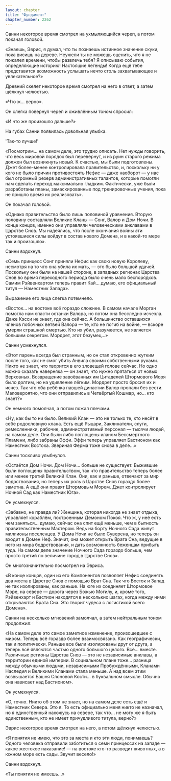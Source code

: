 ```yaml
---
layout: chapter
title: "Фундамент"
chapter_number: 2262
---
```




Санни некоторое время смотрел на ухмыляющийся череп, а потом покачал головой.

«Знаешь, Эврис, я думал, что ты познаешь истинное значение скуки, пока висишь на дереве. Неужели ты не можешь оценить, что я не пожалел времени, чтобы развлечь тебя? Я описываю события, определяющие историю! Настоящие легенды! Когда ещё тебе представится возможность услышать нечто столь захватывающее и увлекательное?»

Древний скелет некоторое время смотрел на него в ответ, а затем щёлкнул челюстью.

«Что ж... верно».

Он слегка повернул череп и оживлённым тоном спросил:

«И что же произошло дальше?»

На губах Санни появилась довольная улыбка.

'Так-то лучше!'

«Посмотрим... на самом деле, это трудно описать. Нет нужды говорить, что весь мировой порядок был перевёрнут, и из руин старого режима должен был возникнуть новый. К счастью, мы были подготовлены. Джет более-менее контролировала правительство, и, поскольку ни у кого не было причин противостоять Нефис — даже наоборот — у нас был огромный резерв административных талантов, которые помогли нам сделать переход максимально гладким. Фактически, уже были разработаны планы, замаскированные под тренировочные учения, пока не пришло время их реализовать».

Он покачал головой.

«Однако правительство было лишь половиной уравнения. Вторую половину составляли Великие Кланы — Сонг, Валор и Дом Ночи. В конце концов, именно они управляли человеческими анклавами в Царстве Снов. Мы надеялись, что после окончания войны эти устоявшиеся силы войдут в состав нового Домена, и в какой-то мере так и произошло».

Санни вздохнул.

«Семь принцесс Сонг приняли Нефис как свою новую Королеву, несмотря на то что она убила их мать, — это было большой удачей. Поскольку они были на нашей стороне, в западных регионах Царства Снов во время переходного периода было очень мало беспорядков. Самим Рэйвенхартом теперь правит Кай... думаю, его официальный титул — Наместник Запада».

Выражение его лица слегка потемнело.

«Восток... на востоке всё гораздо сложнее. В самом начале Морган помогла нам спасти останки Валора, но потом она бесследно исчезла. Даже Кэсси не знает, где она сейчас. А большинство оставшихся членов побочных ветвей Валора — те, кто не погиб на войне, — вскоре умерли страшной смертью. Кто их убил, разумеется, не является большим секретом. Мордрет, этот безумец...»

Санни усмехнулся.

«Этот парень всегда был странным, но он стал откровенно жутким после того, как не смог убить Анвила своими собственными руками. Никто не знает, что творится в его зловещей голове сейчас. Но одно можно сказать наверняка — он знает, что нужно прятаться от новых Верховных. Возвращение завоёванных им Цитаделей Штормового Моря было долгим, но на удивление лёгким. Мордрет просто бросил их и исчез. Так что оба ребёнка павшей династии Валор пропали без вести. Маловероятно, что они отправились в Четвёртый Кошмар, но... кто знает?»

Он немного помолчал, а потом пожал плечами.

«Ну, как бы то ни было. Великий Клан — это не только те, кто несёт в себе родословную клана. Есть ещё Рыцари, Заклинатели, слуги, ремесленники, рабочие, административный персонал — тысячи людей, на самом деле. Они были либо поглощены кланом Бессмертного Пламени, либо забраны Эффи. Эффи теперь управляет Бастионом как Наместник Востока. Звериная Ферма тоже снова в деле...»

Санни тоскливо улыбнулся.

«Остаётся Дом Ночи. Дом Ночи... больше не существует. Выжившие были поглощены правительством, так что правительство теперь более или менее третий Великий Клан. Они, как и раньше, отвечают за мир бодрствования, но теперь их роль в Царстве Снов гораздо более заметна. А ещё они правят Штормовым Морем. Джет контролирует Ночной Сад как Наместник Юга».

Он усмехнулся.

«Забавно, не правда ли? Женщина, которая никогда не знает отдыха, управляет кораблём, построенным Демоном Покоя. Что ж, у неё есть чем заняться... думаю, сейчас она спит ещё меньше, чем в бытность правительственным Мастером. Ведь на борту Ночного Сада живут миллионы поселенцев. У Дома Ночи не было Суверена, но теперь он входит в Домен Неф. Значит, она может открыть Врата Сна, ведущие в него из мира бодрствования, и дать возможность беженцам прибыть туда. На самом деле значение Ночного Сада гораздо больше, чем просто третий по величине город в Царстве Снов».

Он многозначительно посмотрел на Эвриса.

«В конце концов, один из его Компонентов позволяет Нефис соединять два места в Царстве Снов с помощью Врат Сна. Так что Восток и Запад не так изолированы, как раньше. На юге их соединяет Штормовое Море, на севере — дорога через Божью Могилу, и, кроме того, Рэйвенхарт и Бастион находятся в нескольких шагах, когда между ними открываются Врата Сна. Это творит чудеса с логистикой всего Домена».

Санни на несколько мгновений замолчал, а затем нейтральным тоном продолжил:

«На самом деле это самое заметное изменение, произошедшее с миром. Теперь всё гораздо более взаимосвязано. Как географически, так и политически. Раньше все были изолированы друг от друга, а теперь всё являются частью одного большого целого. Всё... вместе. Различные регионы Царства Снов — это не независимые анклавы, а территории единой империи. В социальном плане тоже... разница между обычными людьми, независимыми Пробуждёнными, Кланами Наследия и Великими Кланами стала меньше. А над всем этим возвышается Башня Слоновой Кости... в буквальном смысле. Обычно она нависает над Бастионом».

Он усмехнулся.

«О, точно. Никто об этом не знает, но на самом деле есть ещё и Наместник Севера. Это я. То есть официально меня никто не назначал, но я единственный нахожусь на севере, так что... не могу же я быть единственным, кто не имеет причудливого титула, верно?»

Эврис некоторое время смотрел на него, а потом щёлкнул челюстью.

«Я понятия не имею, что это за места и кто эти люди, понимаешь? Одного человека отправили заботиться о семи принцессах на западе — какое жестокое наказание! — на востоке кто-то разводит животных, а в южном море есть сады. Звучит весело!»

Санни вздохнул.

«Ты понятия не имеешь...»

